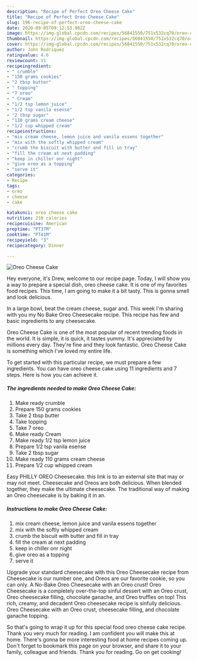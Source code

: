```yaml
---
description: "Recipe of Perfect Oreo Cheese Cake"
title: "Recipe of Perfect Oreo Cheese Cake"
slug: 196-recipe-of-perfect-oreo-cheese-cake
date: 2020-09-05T09:12:53.982Z
image: https://img-global.cpcdn.com/recipes/56841550/751x532cq70/oreo-cheese-cake-recipe-main-photo.jpg
thumbnail: https://img-global.cpcdn.com/recipes/56841550/751x532cq70/oreo-cheese-cake-recipe-main-photo.jpg
cover: https://img-global.cpcdn.com/recipes/56841550/751x532cq70/oreo-cheese-cake-recipe-main-photo.jpg
author: John Rodriquez
ratingvalue: 4.6
reviewcount: 11
recipeingredient:
- " crumble"
- "150 grams cookies"
- "2 tbsp butter"
- " topping"
- "7 oreo"
- " Cream"
- "1/2 tsp lemon juice"
- "1/2 tsp vanila esense"
- "2 tbsp sugar"
- "110 grams cream cheese"
- "1/2 cup whipped cream"
recipeinstructions:
- "mix cream cheese, lemon juice and vanila essens together"
- "mix with the softly whipped cream"
- "crumb the biscuit with butter and fill in tray"
- "fill the cream at next padding"
- "keep in chiller onr night"
- "give oreo as a topping"
- "serve it"
categories:
- Recipe
tags:
- oreo
- cheese
- cake

katakunci: oreo cheese cake 
nutrition: 210 calories
recipecuisine: American
preptime: "PT37M"
cooktime: "PT41M"
recipeyield: "3"
recipecategory: Dinner

---
```



![Oreo Cheese Cake](https://img-global.cpcdn.com/recipes/56841550/751x532cq70/oreo-cheese-cake-recipe-main-photo.jpg)

Hey everyone, it's Drew, welcome to our recipe page. Today, I will show you a way to prepare a special dish, oreo cheese cake. It is one of my favorites food recipes. This time, I am going to make it a bit tasty. This is gonna smell and look delicious.

In a large bowl, beat the cream cheese, sugar and. This week I&#39;m sharing with you my No Bake Oreo Cheesecake recipe. This recipe has few and basic ingredients to any cheesecake.

Oreo Cheese Cake is one of the most popular of recent trending foods in the world. It is simple, it is quick, it tastes yummy. It's appreciated by millions every day. They're fine and they look fantastic. Oreo Cheese Cake is something which I've loved my entire life.


To get started with this particular recipe, we must prepare a few ingredients. You can have oreo cheese cake using 11 ingredients and 7 steps. Here is how you can achieve it.

<!--inarticleads1-->

##### The ingredients needed to make Oreo Cheese Cake:

1. Make ready  crumble
1. Prepare 150 grams cookies
1. Take 2 tbsp butter
1. Take  topping
1. Take 7 oreo
1. Make ready  Cream
1. Make ready 1/2 tsp lemon juice
1. Prepare 1/2 tsp vanila esense
1. Take 2 tbsp sugar
1. Make ready 110 grams cream cheese
1. Prepare 1/2 cup whipped cream


Easy PHILLY OREO Cheesecake. this link is to an external site that may or may not meet. Cheesecake and Oreos are both delicious. When blended together, they make the ultimate cheesecake. The traditional way of making an Oreo cheesecake is by baking it in an. 

<!--inarticleads2-->

##### Instructions to make Oreo Cheese Cake:

1. mix cream cheese, lemon juice and vanila essens together
1. mix with the softly whipped cream
1. crumb the biscuit with butter and fill in tray
1. fill the cream at next padding
1. keep in chiller onr night
1. give oreo as a topping
1. serve it


Upgrade your standard cheesecake with this Oreo Cheesecake recipe from Cheesecake is our number one, and Oreos are our favorite cookie, so you can only. A No-Bake Oreo Cheesecake with an Oreo crust! Oreo Cheesecake is a completely over-the-top sinful dessert with an Oreo crust, Oreo cheesecake filling, chocolate ganache, and Oreo truffles on top! This rich, creamy, and decadent Oreo cheesecake recipe is sinfully delicious. Oreo Cheesecake with an Oreo crust, cheesecake filling, and chocolate ganache topping. 

So that's going to wrap it up for this special food oreo cheese cake recipe. Thank you very much for reading. I am confident you will make this at home. There's gonna be more interesting food at home recipes coming up. Don't forget to bookmark this page on your browser, and share it to your family, colleague and friends. Thank you for reading. Go on get cooking!
